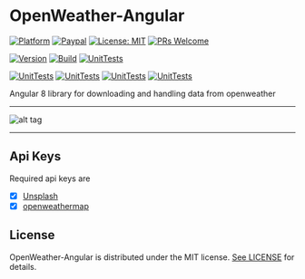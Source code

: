 # OpenWeather-Angular

[![Platform](https://img.shields.io/badge/platform-Angular-blue.svg)](https://angular.io/)
[![Paypal](https://img.shields.io/badge/paypal-donate-blue.svg)](https://www.paypal.me/GuepardoApps)
[![License: MIT](https://img.shields.io/badge/License-MIT-blue.svg)](https://opensource.org/licenses/MIT)
[![PRs Welcome](https://img.shields.io/badge/PRs-welcome-brightgreen.svg)](http://makeapullrequest.com)

[![Version](https://img.shields.io/badge/version-v0.8.0-green.svg)](src)
[![Build](https://img.shields.io/badge/build-successful-green.svg)](src)
[![UnitTests](https://img.shields.io/badge/UnitTests-successful-red.svg)](src)

[![UnitTests](https://img.shields.io/badge/Statements-Coverage-91-green.svg)](src)
[![UnitTests](https://img.shields.io/badge/Branch-Coverage-72-yellow.svg)](src)
[![UnitTests](https://img.shields.io/badge/Functions-Coverage-83-green.svg)](src)
[![UnitTests](https://img.shields.io/badge/Line-Coverage-92-green.svg)](src)

Angular 8 library for downloading and handling data from openweather

---

![alt tag](screenshots/img001.png)

---

## Api Keys

Required api keys are

- [x] [Unsplash](https://unsplash.com/)
- [x] [openweathermap](https://openweathermap.org/)

## License

OpenWeather-Angular is distributed under the MIT license. [See LICENSE](LICENSE.md) for details.
